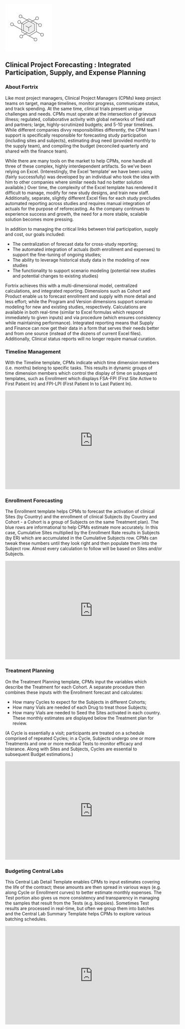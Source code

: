 
![Image](/fortrixsticker.png)
## Clinical Project Forecasting : Integrated Participation, Supply, and Expense Planning

### About Fortrix

Like most project managers, Clinical Project Managers (CPMs) keep project teams on target, manage timelines, monitor progress, communicate status, and track spending. At the same time, clinical trials present unique challenges and needs. CPMs must operate at the intersection of grievous illness; regulated, collaborative activity with global networks of field staff and partners; large, highly-scrutinized budgets; and 5-10 year timelines. While different companies divvy responsibilities differently, the CPM team I support is specifically responsible for forecasting study participation (including sites and subjects), estimating drug need (provided monthly to the supply team), and compiling the budget (reconciled quarterly and shared with the finance team).

While there are many tools on the market to help CPMs, none handle all three of these complex, highly interdependent artifacts. So we’ve been relying on Excel. (Interestingly, the Excel ‘template’ we have been using (fairly successfully) was developed by an individual who took the idea with him to other companies where similar needs had no better solution available.) Over time, the complexity of the Excel template has rendered it difficult to manage, modify for new study designs, and train new staff. Additionally, separate, slightly different Excel files for each study precludes automated reporting across studies and requires manual integration of actuals for the purpose of reforecasting. As the company continues to experience success and growth, the need for a more stable, scalable solution becomes more pressing.

In addition to managing the critical links between trial participation, supply and cost, our goals included: 
- The centralization of forecast data for cross-study reporting; 
- The automated integration of actuals (both enrollment and expenses) to support the fine-tuning of ongoing studies; 
- The ability to leverage historical study data in the modeling of new studies
- The functionality to support scenario modeling (potential new studies and potential changes to existing studies) 

Fortrix achieves this with a multi-dimensional model, centralized calculations, and integrated reporting. Dimensions such as Cohort and Product enable us to forecast enrollment and supply with more detail and less effort; while the Program and Version dimensions support scenario modeling for new and existing studies, respectively. Calculations are available in both real-time (similar to Excel formulas which respond immediately to given inputs) and via procedure (which ensures consistency while maintaining performance). Integrated reporting means that Supply and Finance can now get their data in a form that serves their needs better and from one source (instead of the dozens of current Excel files). Additionally, Clinical status reports will no longer require manual curation.

### Timeline Management

With the Timeline template, CPMs indicate which time dimension members (i.e. months) belong to specific tasks. This results in dynamic groups of time dimension members which control the display of time on subsequent templates, such as Enrollment which displays FSA-FPI (First Site Active to First Patient In) and FPI-LPI (First Patient In to Last Patient In). 

<iframe width="560" height="315" src="https://www.youtube.com/embed/t9sTRKfnA9s?rel=0&amp;controls=0&amp;showinfo=0" frameborder="0" allow="autoplay; encrypted-media" allowfullscreen></iframe>

### Enrollment Forecasting

The Enrollment template helps CPMs to forecast the activation of clinical Sites (by Country) and the enrollment of clinical Subjects (by Country and Cohort - a Cohort is a group of Subjects on the same Treatment plan). The blue rows are informational to help CPMs estimate more accurately. In this case, Cumulative Sites multiplied by the Enrollment Rate results in Subjects (by ER) which are accumulated in the Cumulative Subjects row. CPMs can tweak these numbers until they look right and then populate them into the Subject row. Almost every calculation to follow will be based on Sites and/or Subjects.

<iframe width="560" height="315" src="https://www.youtube.com/embed/TwXIV_G1G6E?rel=0&amp;controls=0&amp;showinfo=0" frameborder="0" allow="autoplay; encrypted-media" allowfullscreen></iframe>

### Treatment Planning

On the Treatment Planning template, CPMs input the variables which describe the Treatment for each Cohort. A separate procedure then combines these inputs with the Enrollment forecast and calculates: 
- How many Cycles to expect for the Subjects in different Cohorts; 
- How many Vials are needed of each Drug to treat those Subjects; 
- How many Vials are needed to Seed the Sites activated in each country. 
These monthly estimates are displayed below the Treatment plan for review.

(A Cycle is essentially a visit; participants are treated on a schedule comprised of repeated Cycles; in a Cycle, Subjects undergo one or more Treatments and one or more medical Tests to monitor efficacy and tolerance. Along with Sites and Subjects, Cycles are essential to subsequent Budget estimations.)

<iframe width="560" height="315" src="https://www.youtube.com/embed/r0Wvg7ROLak?rel=0&amp;controls=0&amp;showinfo=0" frameborder="0" allow="autoplay; encrypted-media" allowfullscreen></iframe>

### Budgeting Central Labs

This Central Lab Detail Template enables CPMs to input estimates covering the life of the contract; these amounts are then spread in various ways (e.g. along Cycle or Enrollment curves) to better estimate monthly expenses. The Test portion also gives us more consistency and transparency in managing the samples that result from the Tests (e.g. biopsies). Sometimes Test results are processed in real-time, but often we group them into batches and the Central Lab Summary Template helps CPMs to explore various batching schedules.

<iframe width="560" height="315" src="https://www.youtube.com/embed/NoMf88X3p5E?rel=0&amp;controls=0&amp;showinfo=0" frameborder="0" allow="autoplay; encrypted-media" allowfullscreen></iframe>
